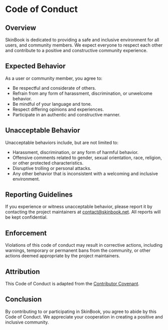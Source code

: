 # Code of Conduct

## Overview

SkinBook is dedicated to providing a safe and inclusive environment for all users, and community members. We expect everyone to respect each other and contribute to a positive and constructive community experience.

## Expected Behavior

As a user or community member, you agree to:

- Be respectful and considerate of others.
- Refrain from any form of harassment, discrimination, or unwelcome behavior.
- Be mindful of your language and tone.
- Respect differing opinions and experiences.
- Participate in an authentic and constructive manner.

## Unacceptable Behavior

Unacceptable behaviors include, but are not limited to:

- Harassment, discrimination, or any form of harmful behavior.
- Offensive comments related to gender, sexual orientation, race, religion, or other protected characteristics.
- Disruptive trolling or personal attacks.
- Any other behavior that is inconsistent with a welcoming and inclusive environment.

## Reporting Guidelines

If you experience or witness unacceptable behavior, please report it by contacting the project maintainers at contact@skinbook.net. All reports will be kept confidential.

## Enforcement

Violations of this code of conduct may result in corrective actions, including warnings, temporary or permanent bans from the community, or other actions deemed appropriate by the project maintainers.

## Attribution

This Code of Conduct is adapted from the [Contributor Covenant](https://www.contributor-covenant.org/version/2/0/code_of_conduct/).

## Conclusion

By contributing to or participating in SkinBook, you agree to abide by this Code of Conduct. We appreciate your cooperation in creating a positive and inclusive community.
